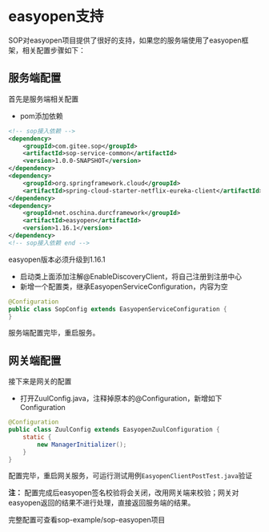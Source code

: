 # easyopen支持

SOP对easyopen项目提供了很好的支持，如果您的服务端使用了easyopen框架，相关配置步骤如下：

## 服务端配置

首先是服务端相关配置

- pom添加依赖

```xml
<!-- sop接入依赖 -->
<dependency>
    <groupId>com.gitee.sop</groupId>
    <artifactId>sop-service-common</artifactId>
    <version>1.0.0-SNAPSHOT</version>
</dependency>
<dependency>
    <groupId>org.springframework.cloud</groupId>
    <artifactId>spring-cloud-starter-netflix-eureka-client</artifactId>
</dependency>
<dependency>
    <groupId>net.oschina.durcframework</groupId>
    <artifactId>easyopen</artifactId>
    <version>1.16.1</version>
</dependency>
<!-- sop接入依赖 end -->
```

easyopen版本必须升级到1.16.1

- 启动类上面添加注解@EnableDiscoveryClient，将自己注册到注册中心
- 新增一个配置类，继承EasyopenServiceConfiguration，内容为空

```java
@Configuration
public class SopConfig extends EasyopenServiceConfiguration {
}
```

服务端配置完毕，重启服务。

## 网关端配置

接下来是网关的配置

- 打开ZuulConfig.java，注释掉原本的@Configuration，新增如下Configuration

```java
@Configuration
public class ZuulConfig extends EasyopenZuulConfiguration {
    static {
        new ManagerInitializer();
    }
}
```

配置完毕，重启网关服务，可运行测试用例`EasyopenClientPostTest.java`验证

**注：** 配置完成后easyopen签名校验将会关闭，改用网关端来校验；网关对easyopen返回的结果不进行处理，直接返回服务端的结果。

完整配置可查看sop-example/sop-easyopen项目
